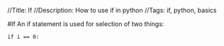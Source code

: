 //Title: If
//Description: How to use if in python
//Tags: if, python, basics

#If
An if statement is used for selection of two things:

`if i == 0:`

